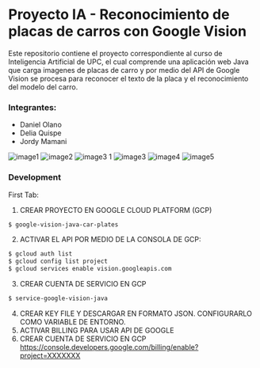 # Proyecto IA - Reconocimiento de placas de carros con Google Vision
Este repositorio contiene el proyecto correspondiente al curso de Inteligencia Artificial de UPC, el cual comprende una aplicación web Java que carga imagenes de placas de carro y por medio del API de Google Vision se procesa para reconocer el texto de la placa y el reconocimiento del modelo del carro.

### Integrantes:

  - Daniel Olano
  - Delia Quispe
  - Jordy Mamani

![image1](https://user-images.githubusercontent.com/12433354/86022600-36267100-b9f0-11ea-9493-d49b3193f00c.png)
![image2](https://user-images.githubusercontent.com/12433354/86022603-37579e00-b9f0-11ea-86e2-bd0918e4421a.png)
![image3 1](https://user-images.githubusercontent.com/12433354/86022605-37579e00-b9f0-11ea-92f2-30df1731f727.png)
![image3](https://user-images.githubusercontent.com/12433354/86022607-37f03480-b9f0-11ea-9424-6080cd9cfcaf.png)
![image4](https://user-images.githubusercontent.com/12433354/86022609-37f03480-b9f0-11ea-9761-57ac199516d9.png)
![image5](https://user-images.githubusercontent.com/12433354/86032263-a6d38a80-b9fc-11ea-9ecf-437d4074c37f.png)

### Development

First Tab:
1. CREAR PROYECTO EN GOOGLE CLOUD PLATFORM (GCP)
```sh
$ google-vision-java-car-plates
```

2. ACTIVAR EL API POR MEDIO DE LA CONSOLA DE GCP:
```sh
$ gcloud auth list
$ gcloud config list project
$ gcloud services enable vision.googleapis.com
```

3. CREAR CUENTA DE SERVICIO EN GCP
```sh
$ service-google-vision-java
```
4. CREAR KEY FILE Y DESCARGAR EN FORMATO JSON. CONFIGURARLO COMO VARIABLE DE ENTORNO.
5. ACTIVAR BILLING PARA USAR API DE GOOGLE
3. CREAR CUENTA DE SERVICIO EN GCP
https://console.developers.google.com/billing/enable?project=XXXXXXX

